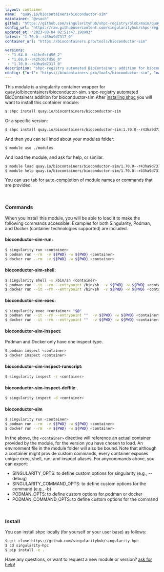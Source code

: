 ```yaml
---
layout: container
name:  "quay.io/biocontainers/bioconductor-sim"
maintainer: "@vsoch"
github: "https://github.com/singularityhub/shpc-registry/blob/main/quay.io/biocontainers/bioconductor-sim/container.yaml"
config_url: "https://raw.githubusercontent.com/singularityhub/shpc-registry/main/quay.io/biocontainers/bioconductor-sim/container.yaml"
updated_at: "2023-08-04 02:51:47.190993"
latest: "1.70.0--r43ha9d7317_0"
container_url: "https://biocontainers.pro/tools/bioconductor-sim"

versions:
 - "1.64.0--r41hc0cfd56_2"
 - "1.68.0--r42hc0cfd56_0"
 - "1.70.0--r43ha9d7317_0"
description: "shpc-registry automated BioContainers addition for bioconductor-sim"
config: {"url": "https://biocontainers.pro/tools/bioconductor-sim", "maintainer": "@vsoch", "description": "shpc-registry automated BioContainers addition for bioconductor-sim", "latest": {"1.70.0--r43ha9d7317_0": "sha256:a6fca26793bd710448adfecea851d0df7c7c668ac7177c2399f8eb44fa27478f"}, "tags": {"1.64.0--r41hc0cfd56_2": "sha256:2dbdc7989d751947023d56be791daaf25f8e9dc409b8041e855ab6d1303d8adf", "1.68.0--r42hc0cfd56_0": "sha256:cee82d6a811c0e6c1868373cdcfaa8698032ddee1ebefd0ef0927025c71d5c77", "1.70.0--r43ha9d7317_0": "sha256:a6fca26793bd710448adfecea851d0df7c7c668ac7177c2399f8eb44fa27478f"}, "docker": "quay.io/biocontainers/bioconductor-sim"}
---
```


This module is a singularity container wrapper for quay.io/biocontainers/bioconductor-sim.
shpc-registry automated BioContainers addition for bioconductor-sim
After [installing shpc](#install) you will want to install this container module:


```bash
$ shpc install quay.io/biocontainers/bioconductor-sim
```

Or a specific version:

```bash
$ shpc install quay.io/biocontainers/bioconductor-sim:1.70.0--r43ha9d7317_0
```

And then you can tell lmod about your modules folder:

```bash
$ module use ./modules
```

And load the module, and ask for help, or similar.

```bash
$ module load quay.io/biocontainers/bioconductor-sim/1.70.0--r43ha9d7317_0
$ module help quay.io/biocontainers/bioconductor-sim/1.70.0--r43ha9d7317_0
```

You can use tab for auto-completion of module names or commands that are provided.

<br>

### Commands

When you install this module, you will be able to load it to make the following commands accessible.
Examples for both Singularity, Podman, and Docker (container technologies supported) are included.

#### bioconductor-sim-run:

```bash
$ singularity run <container>
$ podman run --rm  -v ${PWD} -w ${PWD} <container>
$ docker run --rm  -v ${PWD} -w ${PWD} <container>
```

#### bioconductor-sim-shell:

```bash
$ singularity shell -s /bin/sh <container>
$ podman run --it --rm --entrypoint /bin/sh  -v ${PWD} -w ${PWD} <container>
$ docker run --it --rm --entrypoint /bin/sh  -v ${PWD} -w ${PWD} <container>
```

#### bioconductor-sim-exec:

```bash
$ singularity exec <container> "$@"
$ podman run --it --rm --entrypoint ""  -v ${PWD} -w ${PWD} <container> "$@"
$ docker run --it --rm --entrypoint ""  -v ${PWD} -w ${PWD} <container> "$@"
```

#### bioconductor-sim-inspect:

Podman and Docker only have one inspect type.

```bash
$ podman inspect <container>
$ docker inspect <container>
```

#### bioconductor-sim-inspect-runscript:

```bash
$ singularity inspect -r <container>
```

#### bioconductor-sim-inspect-deffile:

```bash
$ singularity inspect -d <container>
```



#### bioconductor-sim

```bash
$ singularity run <container>
$ podman run --rm  -v ${PWD} -w ${PWD} <container>
$ docker run --rm  -v ${PWD} -w ${PWD} <container>
```


In the above, the `<container>` directive will reference an actual container provided
by the module, for the version you have chosen to load. An environment file in the
module folder will also be bound. Note that although a container
might provide custom commands, every container exposes unique exec, shell, run, and
inspect aliases. For anycommands above, you can export:

 - SINGULARITY_OPTS: to define custom options for singularity (e.g., --debug)
 - SINGULARITY_COMMAND_OPTS: to define custom options for the command (e.g., -b)
 - PODMAN_OPTS: to define custom options for podman or docker
 - PODMAN_COMMAND_OPTS: to define custom options for the command

<br>

### Install

You can install shpc locally (for yourself or your user base) as follows:

```bash
$ git clone https://github.com/singularityhub/singularity-hpc
$ cd singularity-hpc
$ pip install -e .
```

Have any questions, or want to request a new module or version? [ask for help!](https://github.com/singularityhub/singularity-hpc/issues)